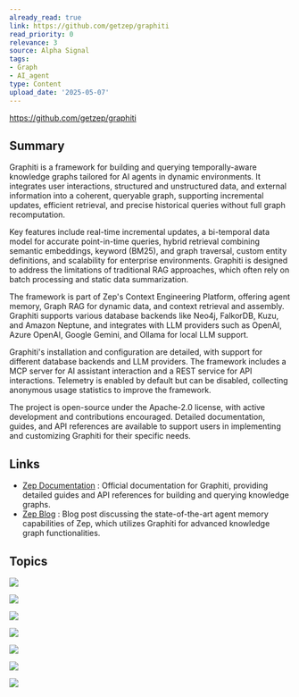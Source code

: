 ```yaml
---
already_read: true
link: https://github.com/getzep/graphiti
read_priority: 0
relevance: 3
source: Alpha Signal
tags:
- Graph
- AI_agent
type: Content
upload_date: '2025-05-07'
---
```


https://github.com/getzep/graphiti
## Summary

Graphiti is a framework for building and querying temporally-aware knowledge graphs tailored for AI agents in dynamic environments. It integrates user interactions, structured and unstructured data, and external information into a coherent, queryable graph, supporting incremental updates, efficient retrieval, and precise historical queries without full graph recomputation.

Key features include real-time incremental updates, a bi-temporal data model for accurate point-in-time queries, hybrid retrieval combining semantic embeddings, keyword (BM25), and graph traversal, custom entity definitions, and scalability for enterprise environments. Graphiti is designed to address the limitations of traditional RAG approaches, which often rely on batch processing and static data summarization.

The framework is part of Zep's Context Engineering Platform, offering agent memory, Graph RAG for dynamic data, and context retrieval and assembly. Graphiti supports various database backends like Neo4j, FalkorDB, Kuzu, and Amazon Neptune, and integrates with LLM providers such as OpenAI, Azure OpenAI, Google Gemini, and Ollama for local LLM support.

Graphiti's installation and configuration are detailed, with support for different database backends and LLM providers. The framework includes a MCP server for AI assistant interaction and a REST service for API interactions. Telemetry is enabled by default but can be disabled, collecting anonymous usage statistics to improve the framework.

The project is open-source under the Apache-2.0 license, with active development and contributions encouraged. Detailed documentation, guides, and API references are available to support users in implementing and customizing Graphiti for their specific needs.
## Links

- [Zep Documentation](https://help.getzep.com/graphiti) : Official documentation for Graphiti, providing detailed guides and API references for building and querying knowledge graphs.
- [Zep Blog](https://blog.getzep.com/state-of-the-art-agent-memory/) : Blog post discussing the state-of-the-art agent memory capabilities of Zep, which utilizes Graphiti for advanced knowledge graph functionalities.

## Topics

![](topics/Concept/Knowledge%20Graph)

![](topics/Concept/Real%20Time%20Incremental%20Updates)

![](topics/Concept/Bi%20Temporal%20Data%20Model)

![](topics/Concept/Hybrid%20Retrieval)

![](topics/Concept/Context%20Engineering)

![](topics/Concept/Retrieval%20Augmented%20Generation%20RAG)

![](topics/Concept/Model%20Context%20Protocol%20MCP)